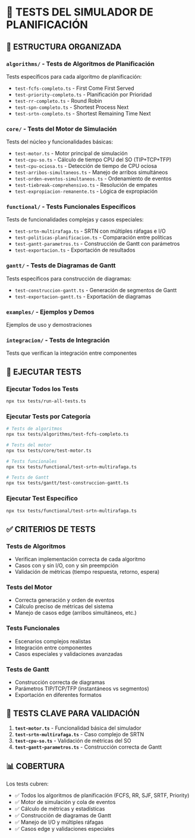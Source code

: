 # 🧪 TESTS DEL SIMULADOR DE PLANIFICACIÓN

## 📁 ESTRUCTURA ORGANIZADA

### **`algorithms/`** - Tests de Algoritmos de Planificación
Tests específicos para cada algoritmo de planificación:
- `test-fcfs-completo.ts` - First Come First Served
- `test-priority-completo.ts` - Planificación por Prioridad
- `test-rr-completo.ts` - Round Robin
- `test-spn-completo.ts` - Shortest Process Next
- `test-srtn-completo.ts` - Shortest Remaining Time Next

### **`core/`** - Tests del Motor de Simulación
Tests del núcleo y funcionalidades básicas:
- `test-motor.ts` - Motor principal de simulación
- `test-cpu-so.ts` - Cálculo de tiempo CPU del SO (TIP+TCP+TFP)
- `test-cpu-ociosa.ts` - Detección de tiempo de CPU ociosa
- `test-arribos-simultaneos.ts` - Manejo de arribos simultáneos
- `test-orden-eventos-simultaneos.ts` - Ordenamiento de eventos
- `test-tiebreak-comprehensivo.ts` - Resolución de empates
- `test-expropiacion-remanente.ts` - Lógica de expropiación

### **`functional/`** - Tests Funcionales Específicos
Tests de funcionalidades complejas y casos especiales:
- `test-srtn-multirafaga.ts` - SRTN con múltiples ráfagas e I/O
- `test-politicas-planificacion.ts` - Comparación entre políticas
- `test-gantt-parametros.ts` - Construcción de Gantt con parámetros
- `test-exportacion.ts` - Exportación de resultados

### **`gantt/`** - Tests de Diagramas de Gantt
Tests específicos para construcción de diagramas:
- `test-construccion-gantt.ts` - Generación de segmentos de Gantt
- `test-exportacion-gantt.ts` - Exportación de diagramas

### **`examples/`** - Ejemplos y Demos
Ejemplos de uso y demostraciones

### **`integracion/`** - Tests de Integración
Tests que verifican la integración entre componentes

## 🚀 EJECUTAR TESTS

### Ejecutar Todos los Tests
```bash
npx tsx tests/run-all-tests.ts
```

### Ejecutar Tests por Categoría
```bash
# Tests de algoritmos
npx tsx tests/algorithms/test-fcfs-completo.ts

# Tests del motor
npx tsx tests/core/test-motor.ts

# Tests funcionales
npx tsx tests/functional/test-srtn-multirafaga.ts

# Tests de Gantt
npx tsx tests/gantt/test-construccion-gantt.ts
```

### Ejecutar Test Específico
```bash
npx tsx tests/functional/test-srtn-multirafaga.ts
```

## ✅ CRITERIOS DE TESTS

### **Tests de Algoritmos**
- Verifican implementación correcta de cada algoritmo
- Casos con y sin I/O, con y sin preempción
- Validación de métricas (tiempo respuesta, retorno, espera)

### **Tests del Motor**
- Correcta generación y orden de eventos
- Cálculo preciso de métricas del sistema
- Manejo de casos edge (arribos simultáneos, etc.)

### **Tests Funcionales**
- Escenarios complejos realistas
- Integración entre componentes
- Casos especiales y validaciones avanzadas

### **Tests de Gantt**
- Construcción correcta de diagramas
- Parámetros TIP/TCP/TFP (instantáneos vs segmentos)
- Exportación en diferentes formatos

## 🎯 TESTS CLAVE PARA VALIDACIÓN

1. **`test-motor.ts`** - Funcionalidad básica del simulador
2. **`test-srtn-multirafaga.ts`** - Caso complejo de SRTN
3. **`test-cpu-so.ts`** - Validación de métricas del SO
4. **`test-gantt-parametros.ts`** - Construcción correcta de Gantt

## 📊 COBERTURA

Los tests cubren:
- ✅ Todos los algoritmos de planificación (FCFS, RR, SJF, SRTF, Priority)
- ✅ Motor de simulación y cola de eventos
- ✅ Cálculo de métricas y estadísticas
- ✅ Construcción de diagramas de Gantt
- ✅ Manejo de I/O y múltiples ráfagas
- ✅ Casos edge y validaciones especiales
